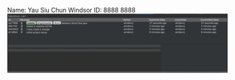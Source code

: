 Name: Yau Siu Chun Windsor
ID: 8888 8888
![Screenshot](https://github.com/scwindy/comp3111-lab1-2020f/blob/master/screenshot.png)